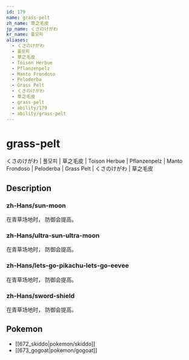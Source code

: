 ```yaml
---
id: 179
name: grass-pelt
zh_name: 草之毛皮
jp_name: くさのけがわ
kr_name: 풀모피
aliases:
  - くさのけがわ
  - 풀모피
  - 草之毛皮
  - Toison Herbue
  - Pflanzenpelz
  - Manto Frondoso
  - Peloderba
  - Grass Pelt
  - くさのけがわ
  - 草之毛皮
  - grass-pelt
  - ability/179
  - ability/grass-pelt
---
```

# grass-pelt

くさのけがわ | 풀모피 | 草之毛皮 | Toison Herbue | Pflanzenpelz | Manto Frondoso | Peloderba | Grass Pelt | くさのけがわ | 草之毛皮

## Description

### zh-Hans/sun-moon

在青草场地时，
防御会提高。

### zh-Hans/ultra-sun-ultra-moon

在青草场地时，
防御会提高。

### zh-Hans/lets-go-pikachu-lets-go-eevee

在青草场地时，
防御会提高。

### zh-Hans/sword-shield

在青草场地时，
防御会提高。

## Pokemon

- [[672_skiddo|pokemon/skiddo]]
- [[673_gogoat|pokemon/gogoat]]


